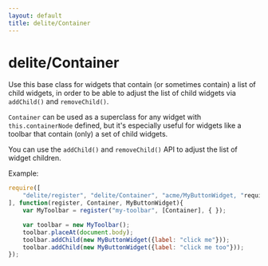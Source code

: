 ```yaml
---
layout: default
title: delite/Container
---
```


# delite/Container

Use this base class for widgets that contain (or sometimes contain) a list of child widgets,
in order to be able to adjust the list of child widgets via `addChild()` and `removeChild()`.

`Container` can be used as a superclass for any widget with `this.containerNode` defined, but it's especially useful
for widgets like a toolbar that contain (only) a set of child widgets.

You can use the `addChild()` and `removeChild()` API to adjust the list of widget children.

Example:

```js
require([
	"delite/register", "delite/Container", "acme/MyButtonWidget, "requirejs-domReady/domReady!"
], function(register, Container, MyButtonWidget){
	var MyToolbar = register("my-toolbar", [Container], { });

	var toolbar = new MyToolbar();
	toolbar.placeAt(document.body);
	toolbar.addChild(new MyButtonWidget({label: "click me"}));
	toolbar.addChild(new MyButtonWidget({label: "click me too"}));
});
```

